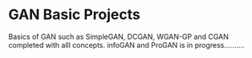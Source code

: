 # GAN Basic Projects
 
Basics of GAN such as SimpleGAN, DCGAN, WGAN-GP and CGAN completed with alll concepts. infoGAN and ProGAN is in progress..........
